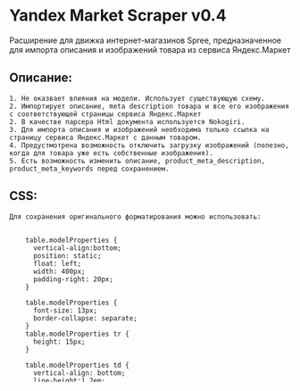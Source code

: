 Yandex Market Scraper v0.4
==========================

Расширение для движка интернет-магазинов Spree, предназначенное для импорта описания и изображений товара из сервиса Яндекс.Маркет

Описание:
---------
    1. Не оказвает влияния на модели. Использует существующую схему.
    2. Импортирует описание, meta description товара и все его изображения с соответствующей страницы сервиса Яндекс.Маркет
    2. В качестве парсера Html документа используется Nokogiri.
    3. Для импорта описания и изображений необходима только ссылка на страницу сервиса Яндекс.Маркет с данным товаром.
    4. Предустмотрена возможность отключить загрузку изображений (полезно, когда для товара уже есть собственные изображения).
    5. Есть возможность изменить описание, product_meta_description, product_meta_keywords перед сохранением.

CSS:
----
    Для сохранения оригинального форматирования можно использовать:
<pre><code>
    table.modelProperties {
      vertical-align:bottom;
      position: static;
      float: left;
      width: 400px;
      padding-right: 20px;
    }

    table.modelProperties {
      font-size: 13px;
      border-collapse: separate;
    }
    table.modelProperties tr {
      height: 15px;
    }

    table.modelProperties td {
      vertical-align: bottom;
      line-height:1.2em;
      padding:0 10px 0 0;
    }
    table.modelProperties td.title {
      padding: 0 0 15px 0;
    }
    table.modelProperties td.label {
      background: url('http://market.yandex.ru/i/dots.gif') repeat-x right bottom
    }
    table.modelProperties span {
      background-color:white;
      padding-right:2px
    }</code></pre>

TODO:
-----

В последующих версиях предполагается реализовать:
    1. Автоматическую связь с таксонами по настраиваемым правилам.
